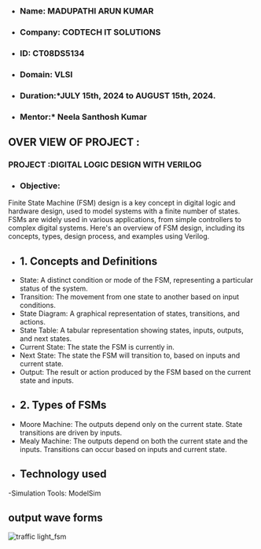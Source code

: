 - ### Name: MADUPATHI ARUN KUMAR
- ### Company:  CODTECH IT SOLUTIONS
- ### ID:  CT08DS5134
- ### Domain: VLSI
- ### Duration:*JULY 15th, 2024 to AUGUST 15th, 2024.
- ### Mentor:* Neela Santhosh Kumar
## OVER VIEW OF PROJECT :
### PROJECT :DIGITAL LOGIC DESIGN WITH VERILOG
- ### Objective:
 Finite State Machine (FSM) design is a key concept in digital logic and hardware design, used to model systems with a finite number of states.
 FSMs are widely used in various applications, from simple controllers to complex digital systems. Here's an overview of FSM design, including its concepts, types, design process, and examples using Verilog.
- ## 1. Concepts and Definitions
- State: A distinct condition or mode of the FSM, representing a particular status of the system.
- Transition: The movement from one state to another based on input conditions.
- State Diagram: A graphical representation of states, transitions, and actions.
- State Table: A tabular representation showing states, inputs, outputs, and next states.
- Current State: The state the FSM is currently in.
- Next State: The state the FSM will transition to, based on inputs and current state.
- Output: The result or action produced by the FSM based on the current state and inputs.
- ## 2. Types of FSMs
- Moore Machine: The outputs depend only on the current state. State transitions are driven by inputs.
- Mealy Machine: The outputs depend on both the current state and the inputs. Transitions can occur based on inputs and current state.
- ## Technology used
-Simulation Tools: ModelSim
 ## output wave forms
 ![traffic light_fsm](https://github.com/user-attachments/assets/9743ec69-fa87-4252-9c2a-3817a3b8dd10)
